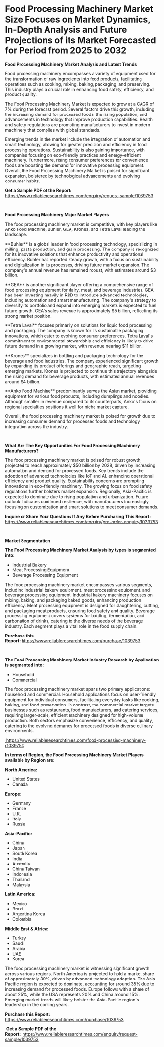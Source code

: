 <p><h1>Food Processing Machinery Market Size Focuses on Market Dynamics, In-Depth Analysis and Future Projections of its Market Forecasted for Period from 2025 to 2032</h1></p><p><strong>Food Processing Machinery Market Analysis and Latest Trends</strong></p>
<p><p>Food processing machinery encompasses a variety of equipment used for the transformation of raw ingredients into food products, facilitating operations such as cooking, mixing, baking, packaging, and preserving. This industry plays a crucial role in enhancing food safety, efficiency, and product quality.</p><p>The Food Processing Machinery Market is expected to grow at a CAGR of 7% during the forecast period. Several factors drive this growth, including the increasing demand for processed foods, the rising population, and advancements in technology that improve production capabilities. Health and safety regulations are prompting manufacturers to invest in modern machinery that complies with global standards.</p><p>Emerging trends in the market include the integration of automation and smart technology, allowing for greater precision and efficiency in food processing operations. Sustainability is also gaining importance, with companies focusing on eco-friendly practices and energy-efficient machinery. Furthermore, rising consumer preferences for convenience foods are boosting the demand for innovative processing equipment. Overall, the Food Processing Machinery Market is poised for significant expansion, bolstered by technological advancements and evolving consumer habits.</p></p>
<p><strong>Get a Sample PDF of the Report:&nbsp;</strong> <a href="https://www.reliableresearchtimes.com/enquiry/request-sample/1039753?utm_campaign=2204&utm_medium=2&utm_source=Github&utm_content=ia&utm_term=16042025&utm_id=food-processing-machinery">https://www.reliableresearchtimes.com/enquiry/request-sample/1039753</a></p>
<p>&nbsp;</p>
<p><strong>Food Processing Machinery Major Market Players</strong></p>
<p><p>The food processing machinery market is competitive, with key players like Anko Food Machine, Buhler, GEA, Krones, and Tetra Laval leading the landscape.</p><p>**Buhler** is a global leader in food processing technology, specializing in milling, pasta production, and grain processing. The company is recognized for its innovative solutions that enhance productivity and operational efficiency. Buhler has reported steady growth, with a focus on sustainability and digitalization in its processes, driving future market expansion. The company's annual revenue has remained robust, with estimates around $3 billion.</p><p>**GEA** is another significant player offering a comprehensive range of food processing equipment for dairy, meat, and beverage industries. GEA has been investing heavily in R&D to introduce advanced technologies, including automation and smart manufacturing. The company's strategy to diversify its portfolio and expand into emerging markets is expected to fuel future growth. GEA's sales revenue is approximately $5 billion, reflecting its strong market position.</p><p>**Tetra Laval** focuses primarily on solutions for liquid food processing and packaging. The company is known for its sustainable packaging innovations, which cater to evolving consumer preferences. Tetra Laval's commitment to environmental stewardship and efficiency is likely to drive future demand in a growing market, with revenue nearing $11 billion.</p><p>**Krones** specializes in bottling and packaging technology for the beverage and food industries. The company experienced significant growth by expanding its product offerings and geographic reach, targeting emerging markets. Krones is projected to continue this trajectory alongside the rising demand for beverage products, with estimated annual revenues around $4 billion.</p><p>**Anko Food Machine** predominantly serves the Asian market, providing equipment for various food products, including dumplings and noodles. Although smaller in revenue compared to its counterparts, Anko's focus on regional specialties positions it well for niche market capture.</p><p>Overall, the food processing machinery market is poised for growth due to increasing consumer demand for processed foods and technology integration across the industry.</p></p>
<p>&nbsp;</p>
<p><strong>What Are The Key Opportunities For Food Processing Machinery Manufacturers?</strong></p>
<p><p>The food processing machinery market is poised for robust growth, projected to reach approximately $50 billion by 2028, driven by increasing automation and demand for processed foods. Key trends include the adoption of advanced technologies like IoT and AI, enhancing operational efficiency and product quality. Sustainability concerns are prompting innovations in eco-friendly machinery. The growing focus on food safety regulations further bolsters market expansion. Regionally, Asia-Pacific is expected to dominate due to rising population and urbanization. Future outlook indicates continued resilience, with manufacturers increasingly focusing on customization and smart solutions to meet consumer demands.</p></p>
<p><strong>Inquire or Share Your Questions If Any Before Purchasing This Report:</strong> <a href="https://www.reliableresearchtimes.com/enquiry/pre-order-enquiry/1039753?utm_campaign=2204&utm_medium=2&utm_source=Github&utm_content=ia&utm_term=16042025&utm_id=food-processing-machinery">https://www.reliableresearchtimes.com/enquiry/pre-order-enquiry/1039753</a></p>
<p>&nbsp;</p>
<p><strong>Market Segmentation</strong></p>
<p><strong>The Food Processing Machinery Market Analysis by types is segmented into:</strong></p>
<p><ul><li>Industrial Bakery</li><li>Meat Processing Equipment</li><li>Beverage Processing Equipment</li></ul></p>
<p><p>The food processing machinery market encompasses various segments, including industrial bakery equipment, meat processing equipment, and beverage processing equipment. Industrial bakery machinery focuses on mixing, baking, and packaging baked goods, enhancing production efficiency. Meat processing equipment is designed for slaughtering, cutting, and packaging meat products, ensuring food safety and quality. Beverage processing equipment covers systems for bottling, fermentation, and carbonation of drinks, catering to the diverse needs of the beverage industry. Each segment plays a vital role in the food supply chain.</p></p>
<p><strong>Purchase this Report:&nbsp;</strong><a href="https://www.reliableresearchtimes.com/purchase/1039753?utm_campaign=2204&utm_medium=2&utm_source=Github&utm_content=ia&utm_term=16042025&utm_id=food-processing-machinery">https://www.reliableresearchtimes.com/purchase/1039753</a></p>
<p>&nbsp;</p>
<p><strong>The Food Processing Machinery Market Industry Research by Application is segmented into:</strong></p>
<p><ul><li>Household</li><li>Commercial</li></ul></p>
<p><p>The food processing machinery market spans two primary applications: household and commercial. Household applications focus on user-friendly equipment for individual consumers, facilitating everyday tasks like cooking, baking, and food preservation. In contrast, the commercial market targets businesses such as restaurants, food manufacturers, and catering services, requiring larger-scale, efficient machinery designed for high-volume production. Both sectors emphasize convenience, efficiency, and quality, catering to the evolving demands for processed foods in diverse culinary environments.</p></p>
<p><a href="https://www.reliableresearchtimes.com/food-processing-machinery-r1039753?utm_campaign=2204&utm_medium=2&utm_source=Github&utm_content=ia&utm_term=16042025&utm_id=food-processing-machinery">&nbsp;https://www.reliableresearchtimes.com/food-processing-machinery-r1039753</a></p>
<p><strong>In terms of Region, the Food Processing Machinery Market Players available by Region are:</strong></p>
<p>
    <p> <strong> North America: </strong>
        <ul>
            <li>United States</li>
            <li>Canada</li>
        </ul>
        </p> 
    <p> <strong> Europe: </strong>
        <ul>
            <li>Germany</li>
            <li>France</li>
            <li>U.K.</li>
            <li>Italy</li>
            <li>Russia</li>
        </ul>
        </p> 
    <p> <strong> Asia-Pacific: </strong>
        <ul>
            <li>China</li>
            <li>Japan</li>
            <li>South Korea</li>
            <li>India</li>
            <li>Australia</li>
            <li>China Taiwan</li>
            <li>Indonesia</li>
            <li>Thailand</li>
            <li>Malaysia</li>
        </ul>
        </p> 
    <p> <strong> Latin America: </strong>
        <ul>
            <li>Mexico</li>
            <li>Brazil</li>
            <li>Argentina Korea</li>
            <li>Colombia</li>
        </ul>
        </p> 
    <p> <strong> Middle East & Africa: </strong>
        <ul>
            <li>Turkey</li>
            <li>Saudi</li>
            <li>Arabia</li>
            <li>UAE</li>
            <li>Korea</li>
        </ul>
    </p>
    </p>
<p><p>The food processing machinery market is witnessing significant growth across various regions. North America is projected to hold a market share of approximately 30%, driven by advanced technology adoption. The Asia-Pacific region is expected to dominate, accounting for around 35% due to increasing demand for processed foods. Europe follows with a share of about 25%, while the USA represents 20% and China around 15%. Emerging market trends will likely bolster the Asia-Pacific region's leadership in the coming years.</p></p>
<p><strong>Purchase this Report: </strong><a href="https://www.reliableresearchtimes.com/purchase/1039753?utm_campaign=2204&utm_medium=2&utm_source=Github&utm_content=ia&utm_term=16042025&utm_id=food-processing-machinery">https://www.reliableresearchtimes.com/purchase/1039753</a></p>
<p>&nbsp;<strong>Get a Sample PDF of the Report:&nbsp;&nbsp;</strong><a href="https://www.reliableresearchtimes.com/enquiry/request-sample/1039753?utm_campaign=2204&utm_medium=2&utm_source=Github&utm_content=ia&utm_term=16042025&utm_id=food-processing-machinery">https://www.reliableresearchtimes.com/enquiry/request-sample/1039753</a></p>
<p><strong></strong></p>
<p><p></p><p></p><p></p></p>